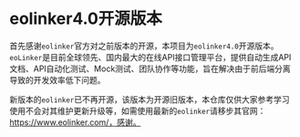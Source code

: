 ﻿# eolinker4.0开源版本

首先感谢`eolinker`官方对之前版本的开源，本项目为`eolinker4.0`开源版本。`eoLinker`是目前全球领先、国内最大的在线API接口管理平台，提供自动生成API文档、API自动化测试、Mock测试、团队协作等功能，旨在解决由于前后端分离导致的开发效率低下问题。

新版本的`eolinker`已不再开源，该版本为开源旧版本，本仓库仅供大家参考学习使用不会对其维护更新升级等，如需使用最新的`eolinker`请移步其官网：https://www.eolinker.com/，感谢。

